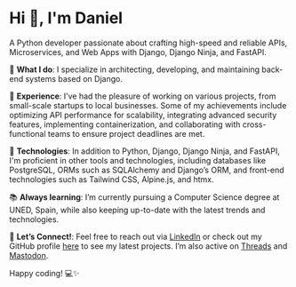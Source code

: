 # Hi 👋, I'm Daniel  
A Python developer passionate about crafting high-speed and reliable APIs, Microservices, and Web Apps with Django, Django Ninja, and FastAPI.

🚀 **What I do**: I specialize in architecting, developing, and maintaining back-end systems based on Django.  
  
💼 **Experience**: I’ve had the pleasure of working on various projects, from small-scale startups to local businesses. Some of my achievements include optimizing API performance for scalability, integrating advanced security features, implementing containerization, and collaborating with cross-functional teams to ensure project deadlines are met.  
  
🔧 **Technologies**: In addition to Python, Django, Django Ninja, and FastAPI, I'm proficient in other tools and technologies, including databases like PostgreSQL, ORMs such as SQLAlchemy and Django’s ORM, and front-end technologies such as Tailwind CSS, Alpine.js, and htmx.  
  
📚 **Always learning**: I’m currently pursuing a Computer Science degree at UNED, Spain, while also keeping up-to-date with the latest trends and technologies.  
  
🌟 **Let’s Connect!**: Feel free to reach out via [LinkedIn](https://www.linkedin.com/in/daniel-zaragoza-4395b4260/) or check out my GitHub profile [here](https://github.com/dnlzrgz) to see my latest projects. I’m also active on [Threads](https://www.threads.net/@dnlzrgz) and [Mastodon](https://mastodon.social/@dnlzrgz).  
  
Happy coding! 💻✨
